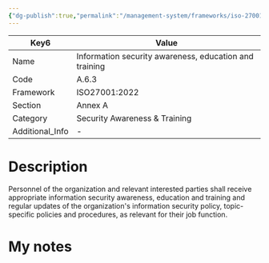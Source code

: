 ```yaml
---
{"dg-publish":true,"permalink":"/management-system/frameworks/iso-27001-2022/iso-27001-2022-a-6-3/","tags":["requirement"],"noteIcon":"1"}
---
```



<div><table class="dataview table-view-table"><thead class="table-view-thead"><tr class="table-view-tr-header"><th class="table-view-th"><span>Key</span><span class="dataview small-text">6</span></th><th class="table-view-th"><span>Value</span></th></tr></thead><tbody class="table-view-tbody"><tr><td><span>Name</span></td><td><span>Information security awareness, education and training</span></td></tr><tr><td><span>Code</span></td><td><span>A.6.3</span></td></tr><tr><td><span>Framework</span></td><td><span>ISO27001:2022</span></td></tr><tr><td><span>Section</span></td><td><span>Annex A</span></td></tr><tr><td><span>Category</span></td><td><span>Security Awareness &amp; Training</span></td></tr><tr><td><span>Additional_Info</span></td><td><span>-</span></td></tr></tbody></table></div>

# Description

Personnel of the organization and relevant interested parties shall receive appropriate information security awareness, education and training and regular updates of the organization's information security policy, topic-specific policies and procedures, as relevant for their job function.

# My notes
